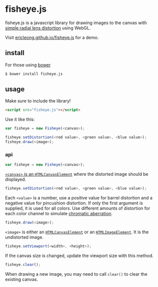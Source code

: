 # fisheye.js

fisheye.js is a javascript library for drawing images to the canvas with [simple radial lens distortion](https://en.wikipedia.org/wiki/Distortion_(optics)) using WebGL.

Visit [ericleong.github.io/fisheye.js](http://ericleong.github.io/fisheye.js) for a demo.

## install

For those using [bower](http://bower.io/)

```bash
$ bower install fisheye.js
```

## usage

Make sure to include the library!

```html
<script src="fisheye.js"></script>
```

Use it like this:

```javascript
var fisheye = new Fisheye(<canvas>);

fisheye.setDistortion(<red value>, <green value>, <blue value>);
fisheye.draw(<image>);
```

### api

```javascript
var fisheye = new Fisheye(<canvas>);
```

[`<canvas>` is an `HTMLCanvasElement`](https://developer.mozilla.org/en-US/docs/Web/API/Canvas_API) where the distorted image should be displayed.

```javascript
fisheye.setDistortion(<red value>, <green value>, <blue value>);
```

Each `<value>` is a number, use a positive value for barrel distortion and a negative value for pincushion distortion. If only the first argument is supplied, it is used for all colors. Use different amounts of distortion for each color channel to simulate [chromatic aberration](https://en.wikipedia.org/wiki/Chromatic_aberration).

```javascript
fisheye.draw(<image>);
```

`<image>` is either an [`HTMLCanvasElement`](https://developer.mozilla.org/en-US/docs/Web/API/Canvas_API) or an [`HTMLImageElement`](https://developer.mozilla.org/en-US/docs/Web/API/HTMLImageElement). It is the undistorted image.


```javascript
fisheye.setViewport(<width>, <height>);
```

If the canvas size is changed, update the viewport size with this method.

```javascript
fisheye.clear();
```

When drawing a new image, you may need to call `clear()` to clear the existing canvas.
